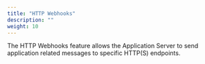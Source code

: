 ```yaml
---
title: "HTTP Webhooks"
description: ""
weight: 10
---
```


The HTTP Webhooks feature allows the Application Server to send application related messages to specific HTTP(S) endpoints.
